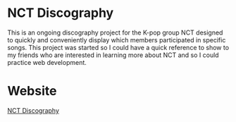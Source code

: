 # NCT Discography
This is an ongoing discography project for the K-pop group NCT designed to quickly and conveniently display which members participated in specific songs. This project was started so I could have a quick reference to show to my friends who are interested in learning more about NCT and so I could practice web development.

# Website
[NCT Discography](https://www.nctdiscography.com)